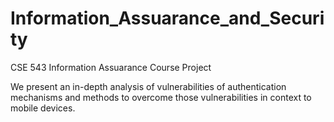 # Information_Assuarance_and_Security
CSE 543 Information Assuarance Course Project

We present an in-depth analysis of vulnerabilities of authentication mechanisms and methods to overcome those vulnerabilities in context to mobile devices.
